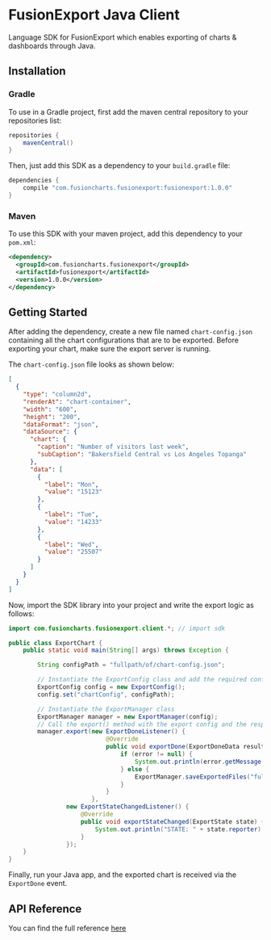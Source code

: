 # FusionExport Java Client

Language SDK for FusionExport which enables exporting of charts & dashboards through Java.

## Installation

### Gradle

To use in a Gradle project, first add the maven central repository to your repositories list:

```groovy
repositories {
    mavenCentral()
}
```

Then, just add this SDK as a dependency to your `build.gradle` file:

```groovy
dependencies {
    compile "com.fusioncharts.fusionexport:fusionexport:1.0.0"
}
```

### Maven

To use this SDK with your maven project, add this dependency to your `pom.xml`:

```xml
<dependency>
  <groupId>com.fusioncharts.fusionexport</groupId>
  <artifactId>fusionexport</artifactId>
  <version>1.0.0</version>
</dependency>
```

## Getting Started

After adding the dependency, create a new file named `chart-config.json` containing all 
the chart configurations that are to be exported. Before exporting your chart, make sure
the export server is running.

The `chart-config.json` file looks as shown below:

```json
[
  {
    "type": "column2d",
    "renderAt": "chart-container",
    "width": "600",
    "height": "200",
    "dataFormat": "json",
    "dataSource": {
      "chart": {
        "caption": "Number of visitors last week",
        "subCaption": "Bakersfield Central vs Los Angeles Topanga"
      },
      "data": [
        {
          "label": "Mon",
          "value": "15123"
        },
        {
          "label": "Tue",
          "value": "14233"
        },
        {
          "label": "Wed",
          "value": "25507"
        }
      ]
    }
  }
]
```

Now, import the SDK library into your project and write the export logic as follows:

```java
import com.fusioncharts.fusionexport.client.*; // import sdk

public class ExportChart {
    public static void main(String[] args) throws Exception {

        String configPath = "fullpath/of/chart-config.json";

        // Instantiate the ExportConfig class and add the required configurations
        ExportConfig config = new ExportConfig();
        config.set("chartConfig", configPath);

        // Instantiate the ExportManager class
        ExportManager manager = new ExportManager(config);
        // Call the export() method with the export config and the respective callbacks
        manager.export(new ExportDoneListener() {
                           @Override
                           public void exportDone(ExportDoneData result, ExportException error) {
                               if (error != null) {
                                   System.out.println(error.getMessage());
                               } else {
                                   ExportManager.saveExportedFiles("fullPath", result);
                               }
                           }
                       },
                new ExportStateChangedListener() {
                    @Override
                    public void exportStateChanged(ExportState state) {
                        System.out.println("STATE: " + state.reporter);
                    }
                });
    }
}
```
Finally, run your Java app, and the exported chart is received via the `ExportDone` event.

## API Reference

You can find the full reference [here](https://www.fusioncharts.com/dev/exporting-charts/using-fusionexport/sdk-api-reference/java.html)